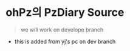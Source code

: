 # ohPz의 PzDiary Source

> we will work on develope branch

- this is added from yj's pc on dev branch
